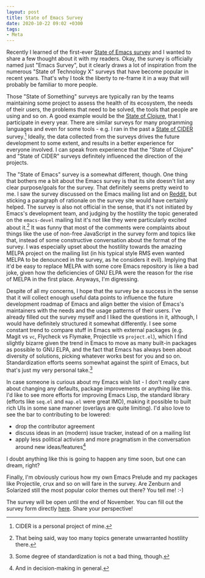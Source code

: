 ```yaml
---
layout: post
title: State of Emacs Survey
date: 2020-10-22 09:02 +0300
tags:
- Meta
---
```


Recently I learned of the first-ever [State of Emacs survey](https://emacssurvey.org/)
and I wanted to share a few thought about it with my readers. Okay, the survey is officially
named just "Emacs Survey", but it clearly draws a lot of inspiration from the numerous
"State of Technology X" surveys that have become popular in recent years. That's why
I took the liberty to re-frame it in a way that will probably be familiar to more people.

Those "State of Something" surveys are typically ran by the teams
maintaining some project to assess the health of its ecosystem, the
needs of their users, the problems that need to be solved, the tools
that people are using and so on. A good example would be the [State of
Clojure](https://clojure.org/news/2020/02/20/state-of-clojure-2020),
that I participate in every year. There are similar surveys for many
programming languages and even for some tools - e.g. I ran in the past
a [State of
CIDER](https://metaredux.com/posts/2019/11/02/state-of-cider.html)
survey.[^1] Ideally, the data collected from the surveys drives the
future development to some extent, and results in a better experience
for everyone involved. I can speak from experience that the "State of Clojure" and
"State of CIDER" surveys definitely influenced the direction of the projects.

The "State of Emacs" survey is a somewhat different, though.  One
thing that bothers me a bit about the Emacs survey is that its site
doesn't list any clear purpose/goals for the survey. That definitely
seems pretty weird to me. I saw the survey discussed on the Emacs
mailing list and on
[Reddit](https://www.reddit.com/r/emacs/comments/je3eht/emacs_user_survey_2020_is_open/),
but sticking a paragraph of rationale on the survey site would have
certainly helped. The survey is also not official in the sense, that
it's not initiated by Emacs's development team, and judging by the
hostility the topic generated on the `emacs-devel` mailing list it's
not like they were particularly excited about it.[^2] It was funny
that most of the comments were complaints about things like the use of
non-free JavaScript in the survey form and topics like that, instead
of some constructive conversation about the format of the survey. I
was especially upset about the hostility towards the amazing MELPA
project on the mailing list (in his typical style RMS even wanted
MELPA to be denounced in the survey, as he considers it evil). Implying that it'd be
easy to replace MELPA with some core Emacs repository is like a bad
joke, given how the deficiencies of GNU ELPA were the reason for the
rise of MELPA in the first place. Anyways, I'm digressing.

Despite of all my concerns, I hope that the survey be a success in the
sense that it will collect enough useful data points to influence the
future development roadmap of Emacs and align better the vision of
Emacs's maintainers with the needs and the usage patterns of their
users.  I've already filled out the survey myself and I liked the
questions in it, although, I would have definitely structured it
somewhat differently. I see some constant trend to compare stuff in
Emacs with external packages (e.g. Magit vs `vc`, Flycheck vs Flymake,
Projectile vs `project.el`), which I find slightly bizarre given the
trend in Emacs to move as many built-in packages as possible to GNU
ELPA, and the fact that Emacs has always been about diversity of
solutions, picking whatever works best for you and so
on. Standardization efforts seems somewhat against the spirit of
Emacs, but that's just my very personal take.[^3]

In case someone is curious about my Emacs wish list - I don't really
care about changing any defaults, package improvements or anything
like this.  I'd like to see more efforts for improving Emacs Lisp, the
standard library (efforts like `seq.el` and `map.el` were great IMO),
making it possible to built rich UIs in some sane manner (overlays are
quite limiting). I'd also love to see the bar to contributing to be lowered:

* drop the contributor agreement
* discuss ideas in an (modern) issue tracker, instead of on a mailing list
* apply less political activism and more pragmatism in the conversation around new ideas/features[^4]

I doubt anything like this is going to happen any time soon, but one can dream, right?

Finally, I'm obviously curious how my own Emacs
Prelude and my packages like Projectile, crux and so on will fare in
the survey. Are Zenburn and Solarized still the most popular color themes out there?
You tell me! :-)

The survey will be open until the end
of November. You can fill out the survey form directly
[here](https://form.jotform.com/202884894078067). Share your perspective!

[^1]: CIDER is a personal project of mine.
[^2]: That being said, way too many topics generate unwarranted hostility there.
[^3]: Some degree of standardization is not a bad thing, though.
[^4]: And in decision-making in general.
